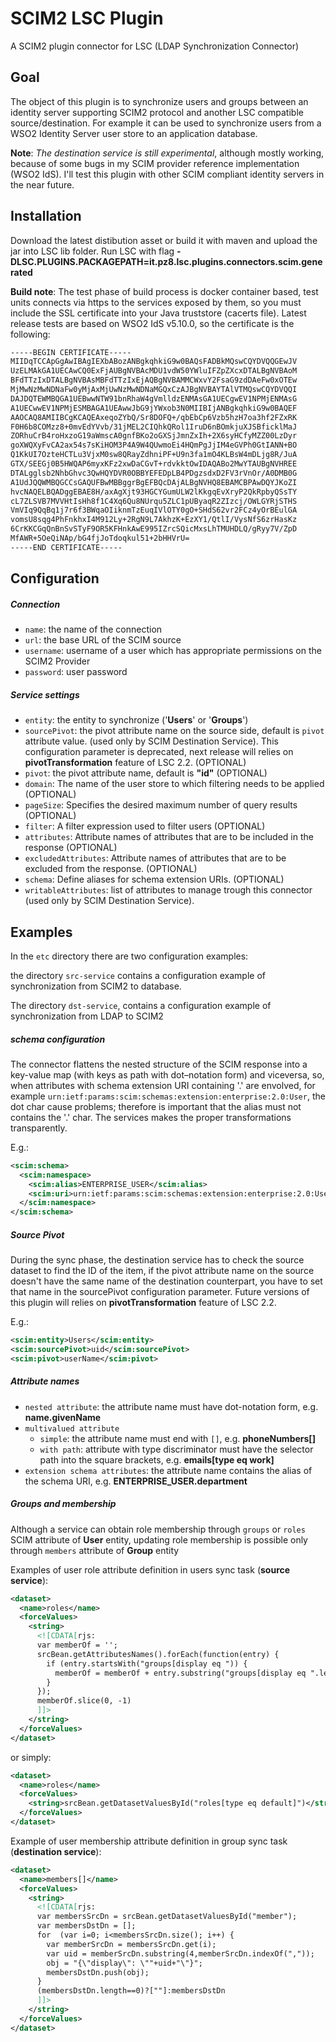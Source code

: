 # SCIM2 LSC Plugin

A SCIM2 plugin connector for LSC (LDAP Synchronization Connector)

## Goal
The object of this plugin is to synchronize users and groups between an identity server supporting SCIM2 protocol and another LSC compatible source/destination. For example it can be used to synchronize users from a WSO2 Identity Server user store to an application database.

**Note**:
<em>The destination service is still experimental</em>, although mostly working, because of some bugs in my SCIM provider reference implementation (WSO2 IdS). 
I'll test this plugin with other SCIM compliant identity servers in the near future.

## Installation

Download the latest distibution asset or build it with maven and upload the jar into LSC lib 
folder.
Run LSC with flag **-DLSC.PLUGINS.PACKAGEPATH=it.pz8.lsc.plugins.connectors.scim.generated**

**Build note**:
The test phase of build process is docker container based, test units connects via https 
to the services exposed by them, so you must include the SSL certificate into your Java 
truststore (cacerts file).
Latest release tests are based on WSO2 IdS v5.10.0, so the certificate is the following:

```xml 
-----BEGIN CERTIFICATE-----
MIIDqTCCApGgAwIBAgIEXbABozANBgkqhkiG9w0BAQsFADBkMQswCQYDVQQGEwJV
UzELMAkGA1UECAwCQ0ExFjAUBgNVBAcMDU1vdW50YWluIFZpZXcxDTALBgNVBAoM
BFdTTzIxDTALBgNVBAsMBFdTTzIxEjAQBgNVBAMMCWxvY2FsaG9zdDAeFw0xOTEw
MjMwNzMwNDNaFw0yMjAxMjUwNzMwNDNaMGQxCzAJBgNVBAYTAlVTMQswCQYDVQQI
DAJDQTEWMBQGA1UEBwwNTW91bnRhaW4gVmlldzENMAsGA1UECgwEV1NPMjENMAsG
A1UECwwEV1NPMjESMBAGA1UEAwwJbG9jYWxob3N0MIIBIjANBgkqhkiG9w0BAQEF
AAOCAQ8AMIIBCgKCAQEAxeqoZYbQ/Sr8DOFQ+/qbEbCp6Vzb5hzH7oa3hf2FZxRK
F0H6b8COMzz8+0mvEdYVvb/31jMEL2CIQhkQRol1IruD6nBOmkjuXJSBficklMaJ
ZORhuCrB4roHxzoG19aWmscA0gnfBKo2oGXSjJmnZxIh+2X6syHCfyMZZ00LzDyr
goXWQXyFvCA2ax54s7sKiHOM3P4A9W4QUwmoEi4HQmPgJjIM4eGVPh0GtIANN+BO
Q1KkUI7OzteHCTLu3VjxM0sw8QRayZdhniPF+U9n3fa1mO4KLBsW4mDLjg8R/JuA
GTX/SEEGj0B5HWQAP6myxKFz2xwDaCGvT+rdvkktOwIDAQABo2MwYTAUBgNVHREE
DTALgglsb2NhbGhvc3QwHQYDVR0OBBYEFEDpLB4PDgzsdxD2FV3rVnOr/A0DMB0G
A1UdJQQWMBQGCCsGAQUFBwMBBggrBgEFBQcDAjALBgNVHQ8EBAMCBPAwDQYJKoZI
hvcNAQELBQADggEBAE8H/axAgXjt93HGCYGumULW2lKkgqEvXryP2QkRpbyQSsTY
cL7ZLSVB7MVVHtIsHh8f1C4Xq6Qu8NUrqu5ZLC1pUByaqR2ZIzcj/OWLGYRjSTHS
VmVIq9QqBq1j7r6f3BWqaOIiknmTzEuqIVlOTY0gO+SHdS62vr2FCz4yOrBEulGA
vomsU8sqg4PhFnkhxI4M912Ly+2RgN9L7AkhzK+EzXY1/QtlI/VysNfS6zrHasKz
6CrKKCGqQnBnSvSTyF9OR5KFHnkAwE995IZrcSQicMxsLhTMUHDLQ/gRyy7V/ZpD
MfAWR+5OeQiNAp/bG4fjJoTdoqkul51+2bHHVrU=
-----END CERTIFICATE-----
```


## Configuration

##### Connection
+ `name`: the name of the connection
+ `url`: the base URL of the SCIM source 
+ `username`: username of a user which has appropriate permissions on the SCIM2 Provider 
+ `password`: user password

##### Service settings
+ `entity`: the entity to synchronize ('**Users**' or '**Groups**')
+ `sourcePivot`: the pivot attribute name on the source side, default is `pivot` attribute value. (used only by SCIM Destination Service). This configuration parameter is deprecated, next release will relies on **pivotTransformation** feature of LSC 2.2. (OPTIONAL)
+ `pivot`: the pivot attribute name, default is **"id"** (OPTIONAL)
+ `domain`: The name of the user store to which filtering needs to be applied  (OPTIONAL) 
+ `pageSize`: Specifies the desired maximum number of query results (OPTIONAL) 
+ `filter`: A filter expression used to filter users (OPTIONAL) 
+ `attributes`: Attribute names of attributes that are to be included in the response (OPTIONAL) 
+ `excludedAttributes`: Attribute names of attributes that are to be excluded from the response. (OPTIONAL) 
+ `schema`: Define aliases for schema extension URIs. (OPTIONAL)
+ `writableAttributes`: list of attributes to manage trough this connector (used only by SCIM Destination Service). 

## Examples
In the `etc` directory there are two configuration examples:

the directory `src-service` contains a configuration example of synchronization from SCIM2 to database. 

The directory `dst-service`, contains a configuration example of synchronization from LDAP to SCIM2

##### schema configuration
The connector flattens the nested structure of the SCIM response into a key-value map (with keys as path with dot–notation form) and viceversa, 
so, when attributes with schema extension URI containing '.' are envolved, for example `urn:ietf:params:scim:schemas:extension:enterprise:2.0:User`, 
the dot char cause problems; therefore is important that the alias must not contains the '.' char.
The services makes the proper transformations transparently. 

E.g.:
 
```xml 
<scim:schema>
  <scim:namespace>
    <scim:alias>ENTERPRISE_USER</scim:alias>
    <scim:uri>urn:ietf:params:scim:schemas:extension:enterprise:2.0:User</scim:uri>
  </scim:namespace>
</scim:schema>
```

##### Source Pivot

During the sync phase, the destination service has to check the source dataset to find the ID of the item, if the pivot attribute name on the source doesn't have the same name of the destination counterpart,
you have to set that name in the sourcePivot configuration parameter.
Future versions of this plugin will relies on **pivotTransformation** feature of LSC 2.2.

E.g.:

```xml 
<scim:entity>Users</scim:entity>
<scim:sourcePivot>uid</scim:sourcePivot>
<scim:pivot>userName</scim:pivot>
```

##### Attribute names

+ `nested attribute`: the attribute name must have dot-notation form, e.g. **name.givenName**
+ `multivalued attribute` 
    + `simple`: the attribute name must end with `[]`, e.g. **phoneNumbers[]**
    + `with path`: attribute with type discriminator must have the selector path into the square brackets, e.g. **emails[type eq work]**
+ `extension schema attributes`: the attribute name contains the alias of the schema URI, e.g. **ENTERPRISE_USER.department**

##### Groups and membership
Although a service can obtain role membership through `groups` or `roles` SCIM attribute of **User** entity, 
updating role membership is possible only through `members` attribute of **Group** entity 
  
Examples of user role attribute definition in users sync task (**source service**):

```xml 
<dataset>
  <name>roles</name>
  <forceValues>
    <string>
      <![CDATA[rjs:
      var memberOf = '';
      srcBean.getAttributesNames().forEach(function(entry) {
        if (entry.startsWith("groups[display eq ")) {
          memberOf = memberOf + entry.substring("groups[display eq ".length, entry.indexOf("]"))+",";
        }
      });
      memberOf.slice(0, -1)
      ]]>          
    </string>
  </forceValues>
</dataset>
``` 

or simply: 

```xml 
<dataset>
  <name>roles</name>
  <forceValues>
    <string>srcBean.getDatasetValuesById("roles[type eq default]")</string>
  </forceValues>
</dataset>
``` 

Example of user membership attribute definition in group sync task (**destination service**):

```xml
<dataset>
  <name>members[]</name>
  <forceValues>
    <string>
      <![CDATA[rjs:
      var membersSrcDn = srcBean.getDatasetValuesById("member");
      var membersDstDn = [];
      for  (var i=0; i<membersSrcDn.size(); i++) {
        var memberSrcDn = membersSrcDn.get(i);
        var uid = memberSrcDn.substring(4,memberSrcDn.indexOf(","));
        obj = "{\"display\": \""+uid+"\"}";
        membersDstDn.push(obj);
      }
      (membersDstDn.length==0)?[""]:membersDstDn
      ]]>          
    </string>
  </forceValues>
</dataset>
``` 
 

